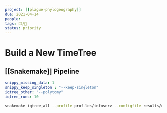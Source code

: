 ```yaml
---
project: [[plague-phylogeography]]
due: 2021-04-14
people:
tags: ⬜/🧨
status: priority
---
```


# Build a New TimeTree

## [[Snakemake]] Pipeline

```yaml
snippy_missing_data: 1
snippy_keep_singleton : "--keep-singleton"
iqtree_other: "--polytomy"
iqtree_runs: 10
```

```bash
snakemake iqtree_all --profile profiles/infoserv --configfile results/config/snakemake.yaml
```